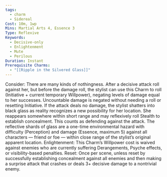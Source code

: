 ```yaml
---
tags:
  - charm
  - Sidereal
Cost: 10m, 1wp
Mins: Martial Arts 4, Essence 3
Type: Reflexive
Keywords:
  - Decisive-only
  - Enlightenment
  - Mute
  - Perilous
Duration: Instant
Prerequisite Charms:
  - "[[Ripple in the Silvered Glass]]"
---
```

Consider: There are many kinds of nothingness. After a decisive attack roll against her, but before the damage roll, the stylist can use this Charm to roll (Initiative + current temporary Willpower), negating levels of damage equal to her successes. Uncountable damage is negated without needing a roll or resetting Initiative. If the attack deals no damage, the stylist shatters into black glass as reality recognizes a new possibility for her location. She reappears somewhere within short range and may reflexively roll Stealth to establish concealment. This counts as defending against the attack. The reflective shards of glass are a one-time environmental hazard with difficulty (Perception) and damage (Essence, maximum 5) against all characters — friend or foe — within close range of the stylist’s original apparent location. Enlightenment: This Charm’s Willpower cost is waived against enemies who are currently suffering Derangements, Psyche effects, or visibility-based penalties. Reset: Once per scene, unless reset by successfully establishing concealment against all enemies and then making a surprise attack that crashes or deals 3+ decisive damage to a nontrivial enemy.